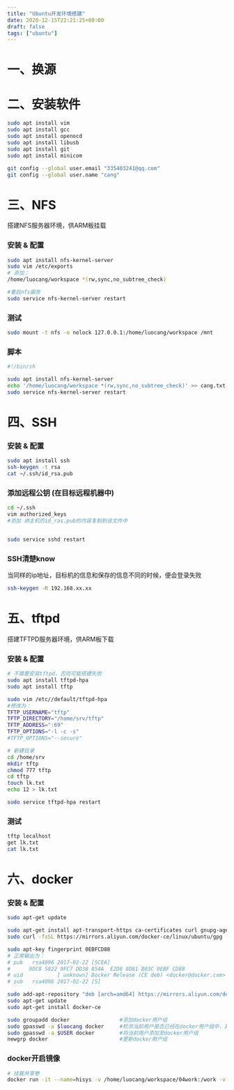 ```yaml
---
title: "Ubuntu开发环境搭建"
date: 2020-12-15T22:21:25+08:00
draft: false
tags: ["ubuntu"]
---
```


# 一、换源



# 二、安装软件
```bash
sudo apt install vim
sudo apt install gcc
sudo apt install openocd
sudo apt install libusb
sudo apt install git
sudo apt install minicom

git config --global user.email "335403241@qq.com"
git config --global user.name "cang"
```

# 三、NFS
搭建NFS服务器环境，供ARM板挂载
### 安装 & 配置
```bash
sudo apt install nfs-kernel-server
sudo vim /etc/exports
# 添加：
/home/luocang/workspace *(rw,sync,no_subtree_check)

#重启nfs服务
sudo service nfs-kernel-server restart
```

### 测试

```bash
sudo mount -t nfs -o nolock 127.0.0.1:/home/luocang/workspace /mnt
```

### 脚本
```bash
#!/bin/sh

sudo apt install nfs-kernel-server
echo '/home/luocang/workspace *(rw,sync,no_subtree_check)' >> cang.txt
sudo service nfs-kernel-server restart

```

# 四、SSH

### 安装 & 配置
```bash
sudo apt install ssh
ssh-keygen -t rsa
cat ~/.ssh/id_rsa.pub
```
### 添加远程公钥 (在目标远程机器中)
```bash
cd ~/.ssh
vim authorized_keys
#添加 讲主机的id_ras.pub的内容复制到该文件中


sudo service sshd restart
```
### SSH清楚know
当同样的ip地址，目标机的信息和保存的信息不同的时候，便会登录失败
```bash
ssh-keygen -R 192.168.xx.xx

```

# 五、tftpd
搭建TFTPD服务器环境，供ARM板下载
### 安装 & 配置
```bash
# 不需要安装tftpd，否则可能搭建失败
sudo apt install tftpd-hpa
sudo apt install tftp

sudo vim /etc//default/tftpd-hpa 
#修改为：
TFTP_USERNAME="tftp"
TFTP_DIRECTORY="/home/srv/tftp"
TFTP_ADDRESS=":69"
TFTP_OPTIONS="-l -c -s"
#TFTP_OPTIONS="--secure"

# 新建目录
cd /home/srv
mkdir tftp
chmod 777 tftp
cd tftp
touch lk.txt
echo 12 > lk.txt

sudo service tftpd-hpa restart
```

### 测试

```bash
tftp localhost
get lk.txt
cat lk.txt
```

# 六、docker
### 安装 & 配置
```bash
sudo apt-get update

sudo apt-get install apt-transport-https ca-certificates curl gnupg-agent software-properties-common
sudo curl -fsSL https://mirrors.aliyun.com/docker-ce/linux/ubuntu/gpg | apt-key add -

sudo apt-key fingerprint 0EBFCD88
# 正常输出为：
# pub   rsa4096 2017-02-22 [SCEA]
#      9DC8 5822 9FC7 DD38 854A  E2D8 8D81 803C 0EBF CD88
# uid           [ unknown] Docker Release (CE deb) <docker@docker.com>
# sub   rsa4096 2017-02-22 [S]

sudo add-apt-repository "deb [arch=amd64] https://mirrors.aliyun.com/docker-ce/linux/ubuntu $(lsb_release -cs) stable"
sudo apt-get update
sudo apt-get install docker-ce

sudo groupadd docker                #添加docker用户组
sudo gpasswd -a $luocang docker     #检测当前用户是否已经在docker用户组中，其中XXX为用户名，例如我的，luocang
sudo gpasswd -a $USER docker        #将当前用户添加至docker用户组
newgrp docker                       #更新docker用户组
```
### docker开启镜像
```bash
# 挂载共享卷
docker run -it --name=hisys -v /home/luocang/workspace/04work:/work -v /home/srv/tftp:/tftp hiubuntu14 /bin/sh

```
